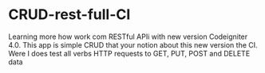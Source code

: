 # CRUD-rest-full-CI
Learning more how work com RESTful APIi with new version Codeigniter 4.0. This app is simple CRUD that your notion about this new version the CI. Were I does test all verbs HTTP requests to GET, PUT, POST and DELETE data
